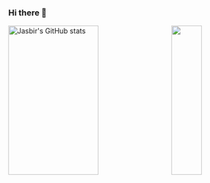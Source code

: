 ### Hi there 👋
<a href="https://profile-summary-for-github.com/user/JasbirCodeSpace">
  <img align="left" height="300px" width="60%" src="https://github-readme-stats.vercel.app/api?theme=light&username=JasbirCodeSpace&show_icons=true&line_height=27&count_private=true&include_all_commits=true" alt="Jasbir's GitHub stats"/>
  <img height="300px" width="35%"src="https://github-readme-stats.vercel.app/api/top-langs/?username=JasbirCodeSpace&layout=compact&langs_count=10" align="right" height=150em>
  </a>
<!--
**JasbirCodeSpace/JasbirCodeSpace** is a ✨ _special_ ✨ repository because its `README.md` (this file) appears on your GitHub profile.

Here are some ideas to get you started:

- 🔭 I’m currently working on ...
- 🌱 I’m currently learning ...
- 👯 I’m looking to collaborate on ...
- 🤔 I’m looking for help with ...
- 💬 Ask me about ...
- 📫 How to reach me: ...
- 😄 Pronouns: ...
- ⚡ Fun fact: ...
-->
